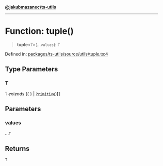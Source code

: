 [**@jakubmazanec/ts-utils**](../README.md)

---

# Function: tuple()

> **tuple**\<`T`\>(...`values`): `T`

Defined in:
[packages/ts-utils/source/utils/tuple.ts:4](https://github.com/jakubmazanec/tools/blob/5907d31a071e860d7db8b8a00f698d18fe23e18a/packages/ts-utils/source/utils/tuple.ts#L4)

## Type Parameters

### T

`T` _extends_ (\{ \} \| [`Primitive`](../type-aliases/Primitive.md))[]

## Parameters

### values

...`T`

## Returns

`T`
